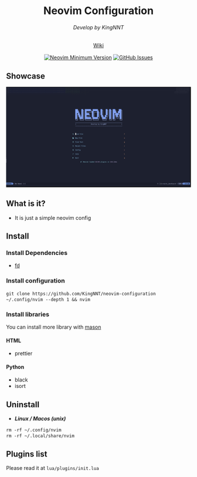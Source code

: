 <h1 align="center">Neovim Configuration</h1>

<div align="center">
  <h6 align="center">Develop by KingNNT</h6>
</div>

<div align="center" style="margin-bottom: 16px">
	<a href="https://github.com/KingNNT/neovim-configuration/wiki">
    Wiki
  </a>
</div>

<div align="center">

[![Neovim Minimum Version](https://img.shields.io/badge/Neovim-0.10.4-blueviolet.svg?style=flat-square&logo=Neovim&color=90E59A&logoColor=white)](https://github.com/neovim/neovim)
[![GitHub Issues](https://img.shields.io/github/issues/KingNNT/KingNNT.svg?style=flat-square&label=Issues&color=d77982)](https://github.com/KingNNT/neovim-configuration)

</div>

## Showcase

![neovim-dashboard-image](./images/dashboard_20250306T201303.png?raw=true)

## What is it?

- It is just a simple neovim config

## Install

### Install Dependencies

- [fd](https://github.com/sharkdp/fd?tab=readme-ov-file#installation)

### Install configuration

```
git clone https://github.com/KingNNT/neovim-configuration ~/.config/nvim --depth 1 && nvim

```

### Install libraries

You can install more library with [mason](https://github.com/williamboman/mason.nvim?tab=readme-ov-file)

#### HTML

- prettier

#### Python

- black
- isort

## Uninstall

- **_Linux / Macos (unix)_**

```
rm -rf ~/.config/nvim
rm -rf ~/.local/share/nvim

```

## Plugins list

Please read it at `lua/plugins/init.lua`

